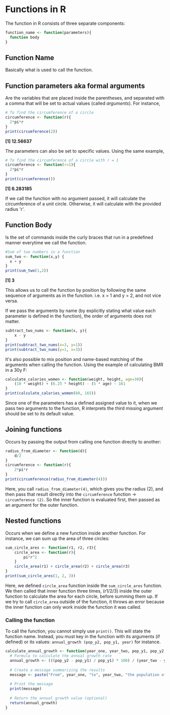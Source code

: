 # Functions in R

The function in R consists of three separate components:

```r
function_name <- function(parameters){
  function body
}
```

## Function Name
Basically what is used to call the function.

## Function parameters aka formal arguments
Are the variables that are placed inside the parentheses, and separated with a comma that will be set to actual values (called _arguments_).
For instance,

```r
# To find the circumference of a circle
circumference <- function(r){
  2*pi*r
}
print(circumference(2))
```
**[1] 12.56637**

The parameters can also be set to specific values. Using the same example,
```r
# To find the circumference of a circle with r = 1
circumference <- function(r=1){
  2*pi*r
}
print(circumference())
```
**[1] 6.283185**

If we call the function with no argument passed, it will calculate the circumference of a unit circle. Otherwise, it will calculate with the provided radius 'r'.


## Function Body
Is the set of commands inside the curly braces that run in a predefined manner everytime we call the function.

```r
#Sum of two numbers in a function
sum_two <- function(x,y) {
  x + y
}
print(sum_two(1,2))
```
**[1] 3**

This allows us to call the function by position by following the same sequence of arguments as in the function.
i.e. x = 1 and y = 2, and not vice versa.

If we pass the arguments by name (by explicitly stating what value each parameter is defined in the function), the order of arguments does not matter.

```r
subtract_two_nums <- function(x, y){
    x - y
}
print(subtract_two_nums(x=3, y=1))
print(subtract_two_nums(y=1, x=3))
```


It's also possible to mix position and name-based matching of the arguments when calling the function. Using the example of calculating BMR in a 30y F:

```r
calculate_calories_women <- function(weight, height, age=30){
    (10 * weight) + (6.25 * height) - (5 * age) - 161
}
print(calculate_calories_women(60, 165))
```

Since one of the parameters has a defined assigned value to it, when we pass two arguments to the function, R interprets the third missing argument should be set to its default value. 


## Joining functions
Occurs by passing the output from calling one function directly to another:
```r
radius_from_diameter <- function(d){
    d/2
}
circumference <- function(r){
    2*pi*r
}
print(circumference(radius_from_diameter(4)))
```

Here, you call `radius_from_diameter(4)`, which gives you the radius (2), and then pass that result directly into the `circumference` function -> `circumference (2)`. So the inner function is evaluated first, then passed as an argument for the outer function.


## Nested functions
Occurs when we define a new function inside another function. For instance, we can sum up the area of three circles:

```r
sum_circle_ares <- function(r1, r2, r3){
    circle_area <- function(r){
        pi*r^2
    }
    circle_area(r1) + circle_area(r2) + circle_area(r3)
}
print(sum_circle_ares(1, 2, 3))
```

Here, we defined `circle_area` function inside the `sum_circle_ares` function. We then called that inner function three times, (r1/2/3) inside the outer function to calculate the area for each circle, before summing them up.
If we try to call `circle_area` outside of the function, it throws an error because the inner function can only work inside the function it was called.


### Calling the function
To call the function, you cannot simply use `print()`. This will state the function name. Instead, you must key in the function with its arguments (if defined) or its values:
`annual_growth (pop_y2, pop_y1, year)` for instance. 

```r
calculate_annual_growth <- function(year_one, year_two, pop_y1, pop_y2, city) {
  # Formula to calculate the annual growth rate
  annual_growth <- (((pop_y2 - pop_y1) / pop_y1) * 100) / (year_two - year_one)
  
  # Create a message summarizing the results
  message <- paste("From", year_one, "to", year_two, "the population of", city, "grew by approximately", round(annual_growth, 2), "% each year.")
  
  # Print the message
  print(message)
  
  # Return the annual growth value (optional)
  return(annual_growth)
}
```

